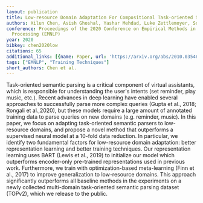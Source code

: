 ```yaml
---
layout: publication
title: Low-resource Domain Adaptation For Compositional Task-oriented Semantic Parsing
authors: Xilun Chen, Asish Ghoshal, Yashar Mehdad, Luke Zettlemoyer, Sonal Gupta
conference: Proceedings of the 2020 Conference on Empirical Methods in Natural Language
  Processing (EMNLP)
year: 2020
bibkey: chen2020low
citations: 65
additional_links: [{name: Paper, url: 'https://arxiv.org/abs/2010.03546'}]
tags: ["EMNLP", "Training Techniques"]
short_authors: Chen et al.
---
```

Task-oriented semantic parsing is a critical component of virtual assistants,
which is responsible for understanding the user's intents (set reminder, play
music, etc.). Recent advances in deep learning have enabled several approaches
to successfully parse more complex queries (Gupta et al., 2018; Rongali et
al.,2020), but these models require a large amount of annotated training data
to parse queries on new domains (e.g. reminder, music).
  In this paper, we focus on adapting task-oriented semantic parsers to
low-resource domains, and propose a novel method that outperforms a supervised
neural model at a 10-fold data reduction. In particular, we identify two
fundamental factors for low-resource domain adaptation: better representation
learning and better training techniques. Our representation learning uses BART
(Lewis et al., 2019) to initialize our model which outperforms encoder-only
pre-trained representations used in previous work. Furthermore, we train with
optimization-based meta-learning (Finn et al., 2017) to improve generalization
to low-resource domains. This approach significantly outperforms all baseline
methods in the experiments on a newly collected multi-domain task-oriented
semantic parsing dataset (TOPv2), which we release to the public.